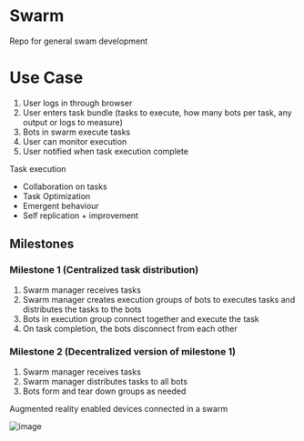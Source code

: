 # Swarm
Repo for general swam development

# Use Case
1. User logs in through browser
2. User enters task bundle (tasks to execute, how many bots per task, any output or logs to measure)
3. Bots in swarm execute tasks
4. User can monitor execution
5. User notified when task execution complete


Task execution
* Collaboration on tasks
* Task Optimization
* Emergent behaviour
* Self replication + improvement

## Milestones
### Milestone 1 (Centralized task distribution)
1. Swarm manager receives tasks
2. Swarm manager creates execution groups of bots to executes tasks and distributes the tasks to the bots
3. Bots in execution group connect together and execute the task
4. On task completion, the bots disconnect from each other

### Milestone 2 (Decentralized version of milestone 1)
1. Swarm manager receives tasks
2. Swarm manager distributes tasks to all bots
3. Bots form and tear down groups as needed


Augmented reality enabled devices connected in a swarm

![image](https://user-images.githubusercontent.com/32938492/215887088-2bfbe084-559f-4390-ad02-17658bb54129.png)

